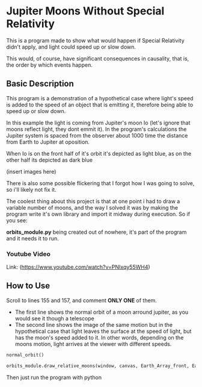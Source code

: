 # Jupiter Moons Without Special Relativity

This is a program made to show what would happen if Special Relativity didn't apply, and light could speed up or slow down.

This would, of course, have significant consequences in causality, that is, the order by which events happen.


## Basic Description

This program is a demonstration of a hypothetical case where light's speed is added to the speed of an object that is emitting it, therefore being able to speed up or slow down. 

In this example the light is coming from Jupiter's moon Io (let's ignore that moons reflect light, they dont emmit it). In the program's calculations the Jupiter system is spaced from the observer about 1000 time the distance from Earth to Jupiter at oposition.

When Io is on the front half of it's orbit it's depicted as light blue, as on the other half its depicted as dark blue

(insert images here)

There is also some possible flickering that I forgot how I was going to solve, so i'll likely not fix it.

The coolest thing about this project is that at one point i had to draw a variable number of moons, and the way I solved it was by making the program write it's own library and import it midway during execution. So if you see:

**orbits_module.py**
being created out of nowhere, it's part of the program and it needs it to run.


### Youtube Video

Link:  (https://www.youtube.com/watch?v=PNIxqy55WH4)



## How to Use

Scroll to lines 155 and 157, and comment **ONLY ONE** of them.
* The first line shows the normal orbit of a moon arround jupiter, as you would see it though a telescope
* The second line shows the image of the same motion but in the hypothetical case that light leaves the surface at the speed of light, but has the moon's speed added to it. In other words, depending on the moons motion, light arrives at the viewer with different speeds.

```python
normal_orbit()

orbits_module.draw_relative_moons(window, canvas, Earth_Array_front, Earth_Array_back)
```

Then just run the program with python
